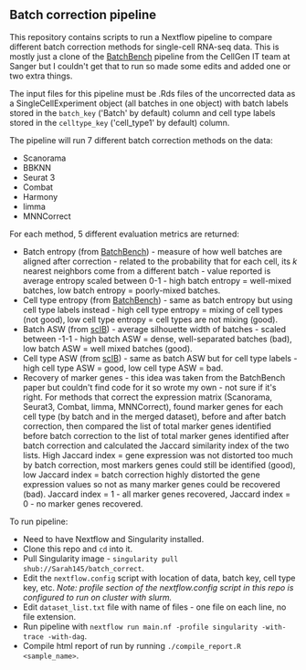 ## Batch correction pipeline

This repository contains scripts to run a Nextflow pipeline to compare different batch correction methods for single-cell RNA-seq data. This is mostly just a clone of the [BatchBench](https://github.com/cellgeni/batchbench) pipeline from the CellGen IT team at Sanger but I couldn't get that to run so made some edits and added one or two extra things.

The input files for this pipeline must be .Rds files of the uncorrected data as a SingleCellExperiment object (all batches in one object) with batch labels stored in the `batch_key` ('Batch' by default) column and cell type labels stored in the `celltype_key` ('cell_type1' by default) column.



The pipeline will run 7 different batch correction methods on the data:

- Scanorama
- BBKNN
- Seurat 3
- Combat
- Harmony
- limma
- MNNCorrect

For each method, 5 different evaluation metrics are returned:

- Batch entropy (from [BatchBench](https://www.biorxiv.org/content/10.1101/2020.05.22.111211v2)) - measure of how well batches are aligned after correction - related to the probability that for each cell, its *k* nearest neighbors come from a different batch - value reported is average entropy scaled between 0-1 - high batch entropy = well-mixed batches, low batch entropy = poorly-mixed batches.
- Cell type entropy (from [BatchBench](https://www.biorxiv.org/content/10.1101/2020.05.22.111211v2)) - same as batch entropy but using cell type labels instead - high cell type entropy = mixing of cell types (not good), low cell type entropy = cell types are not mixing (good).
- Batch ASW (from [scIB](https://github.com/theislab/scib)) - average silhouette width of batches - scaled between -1-1 - high batch ASW = dense, well-separated batches (bad), low batch ASW = well mixed batches (good).
- Cell type ASW (from [scIB](https://github.com/theislab/scib)) - same as batch ASW but for cell type labels - high cell type ASW = good, low cell type ASW = bad.
- Recovery of marker genes - this idea was taken from the BatchBench paper but couldn't find code for it so wrote my own - not sure if it's right. For methods that correct the expression matrix (Scanorama, Seurat3, Combat, limma, MNNCorrect), found marker genes for each cell type (by batch and in the merged dataset), before and after batch correction, then compared the list of total marker genes identified before batch correction to the list of total marker genes identified after batch correction and calculated the Jaccard similarity index of the two lists. High Jaccard index = gene expression was not distorted too much by batch correction, most markers genes could still be identified (good), low Jaccard index = batch correction highly distorted the gene expression values so not as many marker genes could be recovered (bad). Jaccard index = 1 - all marker genes recovered, Jaccard index = 0 - no marker genes recovered.



To run pipeline:

- Need to have Nextflow and Singularity installed.
- Clone this repo and `cd` into it.
- Pull Singularity image - `singularity pull shub://Sarah145/batch_correct`.
- Edit the `nextflow.config` script with location of data, batch key, cell type key, etc. *Note: profile section of the nextflow.config script in this repo is configured to run on cluster with slurm.*
- Edit `dataset_list.txt` file with name of files - one file on each line, no file extension.
- Run pipeline with `nextflow run main.nf -profile singularity -with-trace -with-dag`.
- Compile html report of run by running `./compile_report.R <sample_name>`.
